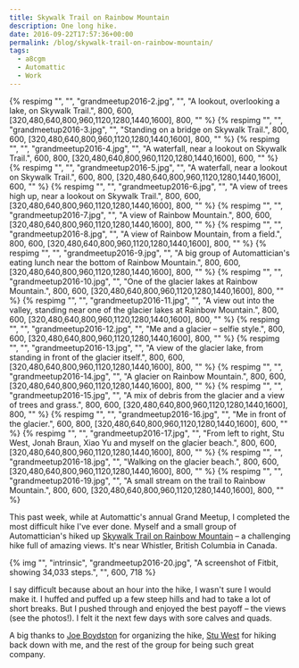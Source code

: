 ```yaml
---
title: Skywalk Trail on Rainbow Mountain
description: One long hike.
date: 2016-09-22T17:57:36+00:00
permalink: /blog/skywalk-trail-on-rainbow-mountain/
tags:
  - a8cgm
  - Automattic
  - Work
---
```


<div class="reel" role="region" aria-label="Skywalk Trail on Rainbow Mountain image gallery" tabindex="0">
  {% respimg "", "", "grandmeetup2016-2.jpg", "", "A lookout, overlooking a lake, on Skywalk Trail.", 800, 600, [320,480,640,800,960,1120,1280,1440,1600], 800, "" %}
  {% respimg "", "", "grandmeetup2016-3.jpg", "", "Standing on a bridge on Skywalk Trail.", 800, 600, [320,480,640,800,960,1120,1280,1440,1600], 800, "" %}
  {% respimg "", "", "grandmeetup2016-4.jpg", "", "A waterfall, near a lookout on Skywalk Trail.", 600, 800, [320,480,640,800,960,1120,1280,1440,1600], 600, "" %}
  {% respimg "", "", "grandmeetup2016-5.jpg", "", "A waterfall, near a lookout on Skywalk Trail.", 600, 800, [320,480,640,800,960,1120,1280,1440,1600], 600, "" %}
  {% respimg "", "", "grandmeetup2016-6.jpg", "", "A view of trees high up, near a lookout on Skywalk Trail.", 800, 600, [320,480,640,800,960,1120,1280,1440,1600], 800, "" %}
  {% respimg "", "", "grandmeetup2016-7.jpg", "", "A view of Rainbow Mountain.", 800, 600, [320,480,640,800,960,1120,1280,1440,1600], 800, "" %}
  {% respimg "", "", "grandmeetup2016-8.jpg", "", "A view of Rainbow Mountain, from a field.", 800, 600, [320,480,640,800,960,1120,1280,1440,1600], 800, "" %}
  {% respimg "", "", "grandmeetup2016-9.jpg", "", "A big group of Automattician's eating lunch near the bottom of Rainbow Mountain.", 800, 600, [320,480,640,800,960,1120,1280,1440,1600], 800, "" %}
  {% respimg "", "", "grandmeetup2016-10.jpg", "", "One of the glacier lakes at Rainbow Mountain.", 800, 600, [320,480,640,800,960,1120,1280,1440,1600], 800, "" %}
  {% respimg "", "", "grandmeetup2016-11.jpg", "", "A view out into the valley, standing near one of the glacier lakes at Rainbow Mountain.", 800, 600, [320,480,640,800,960,1120,1280,1440,1600], 800, "" %}
  {% respimg "", "", "grandmeetup2016-12.jpg", "", "Me and a glacier – selfie style.", 800, 600, [320,480,640,800,960,1120,1280,1440,1600], 800, "" %}
  {% respimg "", "", "grandmeetup2016-13.jpg", "", "A view of the glacier lake, from standing in front of the glacier itself.", 800, 600, [320,480,640,800,960,1120,1280,1440,1600], 800, "" %}
  {% respimg "", "", "grandmeetup2016-14.jpg", "", "A glacier on Rainbow Mountain.", 800, 600, [320,480,640,800,960,1120,1280,1440,1600], 800, "" %}
  {% respimg "", "", "grandmeetup2016-15.jpg", "", "A mix of debris from the glacier and a view of trees and grass.", 800, 600, [320,480,640,800,960,1120,1280,1440,1600], 800, "" %}
  {% respimg "", "", "grandmeetup2016-16.jpg", "", "Me in front of the glacier.", 600, 800, [320,480,640,800,960,1120,1280,1440,1600], 600, "" %}
  {% respimg "", "", "grandmeetup2016-17.jpg", "", "From left to right, Stu West, Jonah Braun, Xiao Yu and myself on the glacier beach.", 800, 600, [320,480,640,800,960,1120,1280,1440,1600], 800, "" %}
  {% respimg "", "", "grandmeetup2016-18.jpg", "", "Walking on the glacier beach.", 800, 600, [320,480,640,800,960,1120,1280,1440,1600], 800, "" %}
  {% respimg "", "", "grandmeetup2016-19.jpg", "", "A small stream on the trail to Rainbow Mountain.", 800, 600, [320,480,640,800,960,1120,1280,1440,1600], 800, "" %}
</div>

This past week, while at Automattic's annual Grand Meetup, I completed the most difficult hike I've ever done. Myself and a small group of Automattician's hiked up [Skywalk Trail on Rainbow Mountain](http://localwhistler.com/news/2015/08/17/skywalk-trail/) – a challenging hike full of amazing views. It's near Whistler, British Columbia in Canada.

{% img "", "intrinsic", "grandmeetup2016-20.jpg", "A screenshot of Fitbit, showing 34,033 steps.", "", 600, 718 %}

I say difficult because about an hour into the hike, I wasn't sure I would make it. I huffed and puffed up a few steep hills and had to take a lot of short breaks. But I pushed through and enjoyed the best payoff – the views (see the photos!). I felt it the next few days with sore calves and quads.

A big thanks to [Joe Boydston](https://crazyrunningguy.com) for organizing the hike, [Stu West](https://stuwest.org) for hiking back down with me, and the rest of the group for being such great company.
